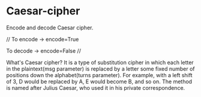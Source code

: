# Caesar-cipher
Encode and decode Caesar cipher.

//
To encode -> encode=True

To decode -> encode=False
//

What's Caesar cipher?
It is a type of substitution cipher in which each letter in the plaintext(msg parameter) is replaced by a letter some 
fixed number of positions down the alphabet(turns parameter). For example, with a left shift of 3, D would be replaced by 
A, E would become B, and so on. The method is named after Julius Caesar, who used it in his private correspondence.

